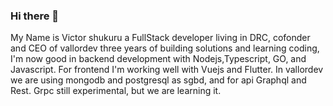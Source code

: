 ### Hi there 👋
My Name is Victor shukuru a FullStack developer living in DRC, cofonder and CEO of vallordev
three years of building solutions and learning coding, I'm now good in  backend development with
Nodejs,Typescript, GO, and Javascript. For frontend I'm working well with Vuejs and Flutter.
In vallordev we are using mongodb and postgresql as sgbd, and for api Graphql and Rest. Grpc still experimental, but we are learning it.
